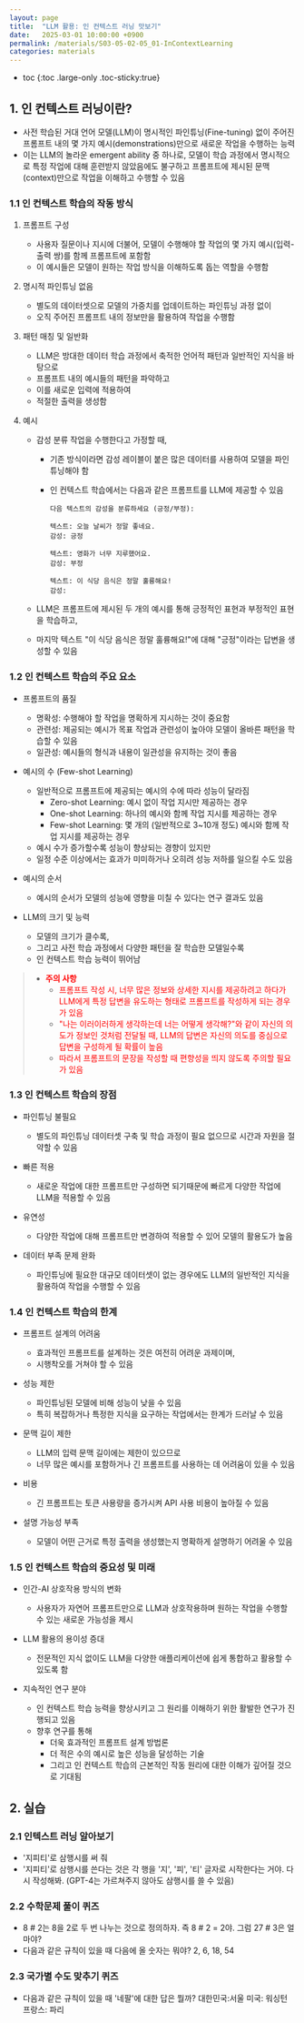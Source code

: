 ```yaml
---
layout: page
title:  "LLM 활용: 인 컨텍스트 러닝 맛보기"
date:   2025-03-01 10:00:00 +0900
permalink: /materials/S03-05-02-05_01-InContextLearning
categories: materials
---
```

* toc
{:toc .large-only .toc-sticky:true}

## 1. 인 컨텍스트 러닝이란?

- 사전 학습된 거대 언어 모델(LLM)이 명시적인 파인튜닝(Fine-tuning) 없이 주어진 프롬프트 내의 몇 가지 예시(demonstrations)만으로 새로운 작업을 수행하는 능력
- 이는 LLM의 놀라운 emergent ability 중 하나로, 모델이 학습 과정에서 명시적으로 특정 작업에 대해 훈련받지 않았음에도 불구하고 프롬프트에 제시된 문맥(context)만으로 작업을 이해하고 수행할 수 있음

### 1.1 인 컨텍스트 학습의 작동 방식

1. 프롬프트 구성
    - 사용자 질문이나 지시에 더불어, 모델이 수행해야 할 작업의 몇 가지 예시(입력-출력 쌍)를 함께 프롬프트에 포함함
    - 이 예시들은 모델이 원하는 작업 방식을 이해하도록 돕는 역할을 수행함

2. 명시적 파인튜닝 없음
    - 별도의 데이터셋으로 모델의 가중치를 업데이트하는 파인튜닝 과정 없이
    - 오직 주어진 프롬프트 내의 정보만을 활용하여 작업을 수행함

3. 패턴 매칭 및 일반화
    - LLM은 방대한 데이터 학습 과정에서 축적한 언어적 패턴과 일반적인 지식을 바탕으로
    - 프롬프트 내의 예시들의 패턴을 파악하고
    - 이를 새로운 입력에 적용하여
    - 적절한 출력을 생성함

4. 예시
    - 감성 분류 작업을 수행한다고 가정할 때,
        - 기존 방식이라면 감성 레이블이 붙은 많은 데이터를 사용하여 모델을 파인튜닝해야 함
        - 인 컨텍스트 학습에서는 다음과 같은 프롬프트를 LLM에 제공할 수 있음

            ```text
            다음 텍스트의 감성을 분류하세요 (긍정/부정):

            텍스트: 오늘 날씨가 정말 좋네요.
            감성: 긍정

            텍스트: 영화가 너무 지루했어요.
            감성: 부정

            텍스트: 이 식당 음식은 정말 훌륭해요!
            감성:
            ```

    - LLM은 프롬프트에 제시된 두 개의 예시를 통해 긍정적인 표현과 부정적인 표현을 학습하고, 
    - 마지막 텍스트 "이 식당 음식은 정말 훌륭해요!"에 대해 "긍정"이라는 답변을 생성할 수 있음

### 1.2 인 컨텍스트 학습의 주요 요소

- 프롬프트의 품질
    - 명확성: 수행해야 할 작업을 명확하게 지시하는 것이 중요함
    - 관련성: 제공되는 예시가 목표 작업과 관련성이 높아야 모델이 올바른 패턴을 학습할 수 있음
    - 일관성: 예시들의 형식과 내용이 일관성을 유지하는 것이 좋음

- 예시의 수 (Few-shot Learning)
    - 일반적으로 프롬프트에 제공되는 예시의 수에 따라 성능이 달라짐
        - Zero-shot Learning: 예시 없이 작업 지시만 제공하는 경우
        - One-shot Learning: 하나의 예시와 함께 작업 지시를 제공하는 경우
        - Few-shot Learning: 몇 개의 (일반적으로 3~10개 정도) 예시와 함께 작업 지시를 제공하는 경우
    - 예시 수가 증가할수록 성능이 향상되는 경향이 있지만
    - 일정 수준 이상에서는 효과가 미미하거나 오히려 성능 저하를 일으킬 수도 있음

- 예시의 순서
    - 예시의 순서가 모델의 성능에 영향을 미칠 수 있다는 연구 결과도 있음

- LLM의 크기 및 능력
    - 모델의 크기가 클수록,
    - 그리고 사전 학습 과정에서 다양한 패턴을 잘 학습한 모델일수록 
    - 인 컨텍스트 학습 능력이 뛰어남

> - <span style="color: red">**주의 사항**</span>
>   - <span style="color: red">프롬프트 작성 시, 너무 많은 정보와 상세한 지시를 제공하려고 하다가 LLM에게 특정 답변을 유도하는 형태로 프롬프트를 작성하게 되는 경우가 있음</span>
>   - <span style="color: red">"나는 이러이러하게 생각하는데 너는 어떻게 생각해?"와 같이 자신의 의도가 정보인 것처럼 전달될 때, LLM의 답변은 자신의 의도를 중심으로 답변을 구성하게 될 확률이 높음</span>
>   - <span style="color: red">따라서 프롬프트의 문장을 작성할 때 편향성을 띄지 않도록 주의할 필요가 있음</span>
> 

### 1.3 인 컨텍스트 학습의 장점

- 파인튜닝 불필요
    - 별도의 파인튜닝 데이터셋 구축 및 학습 과정이 필요 없으므로 시간과 자원을 절약할 수 있음

- 빠른 적용
    - 새로운 작업에 대한 프롬프트만 구성하면 되기때문에 빠르게 다양한 작업에 LLM을 적용할 수 있음

- 유연성
    - 다양한 작업에 대해 프롬프트만 변경하여 적용할 수 있어 모델의 활용도가 높음

- 데이터 부족 문제 완화
    - 파인튜닝에 필요한 대규모 데이터셋이 없는 경우에도 LLM의 일반적인 지식을 활용하여 작업을 수행할 수 있음

### 1.4 인 컨텍스트 학습의 한계

- 프롬프트 설계의 어려움
    - 효과적인 프롬프트를 설계하는 것은 여전히 어려운 과제이며, 
    - 시행착오를 거쳐야 할 수 있음

- 성능 제한
    - 파인튜닝된 모델에 비해 성능이 낮을 수 있음
    - 특히 복잡하거나 특정한 지식을 요구하는 작업에서는 한계가 드러날 수 있음

- 문맥 길이 제한
    - LLM의 입력 문맥 길이에는 제한이 있으므로
    - 너무 많은 예시를 포함하거나 긴 프롬프트를 사용하는 데 어려움이 있을 수 있음

- 비용
    - 긴 프롬프트는 토큰 사용량을 증가시켜 API 사용 비용이 높아질 수 있음

- 설명 가능성 부족
    - 모델이 어떤 근거로 특정 출력을 생성했는지 명확하게 설명하기 어려울 수 있음

### 1.5 인 컨텍스트 학습의 중요성 및 미래

- 인간-AI 상호작용 방식의 변화
    - 사용자가 자연어 프롬프트만으로 LLM과 상호작용하며 원하는 작업을 수행할 수 있는 새로운 가능성을 제시

- LLM 활용의 용이성 증대
    - 전문적인 지식 없이도 LLM을 다양한 애플리케이션에 쉽게 통합하고 활용할 수 있도록 함

- 지속적인 연구 분야
    - 인 컨텍스트 학습 능력을 향상시키고 그 원리를 이해하기 위한 활발한 연구가 진행되고 있음
    - 향후 연구를 통해 
        - 더욱 효과적인 프롬프트 설계 방법론
        - 더 적은 수의 예시로 높은 성능을 달성하는 기술
        - 그리고 인 컨텍스트 학습의 근본적인 작동 원리에 대한 이해가 깊어질 것으로 기대됨

## 2. 실습

### 2.1 인텍스트 러닝 알아보기

- '지피티'로 삼행시를 써 줘
- '지피티'로 삼행시를 쓴다는 것은 각 행을 '지', '피', '티' 글자로 시작한다는 거야. 다시 작성해봐. (GPT-4는 가르쳐주지 않아도 삼행시를 쓸 수 있음)

### 2.2 수학문제 풀이 퀴즈

- 8 # 2는 8을 2로 두 번 나누는 것으로 정의하자. 즉 8 # 2 = 2야. 그럼 27 # 3은 얼마야?
- 다음과 같은 규칙이 있을 때 다음에 올 숫자는 뭐야? 2, 6, 18, 54

### 2.3 국가별 수도 맞추기 퀴즈

- 다음과 같은 규칙이 있을 때 '네팔'에 대한 답은 뭘까?
대한민국:서울
미국: 워싱턴
프랑스: 파리

